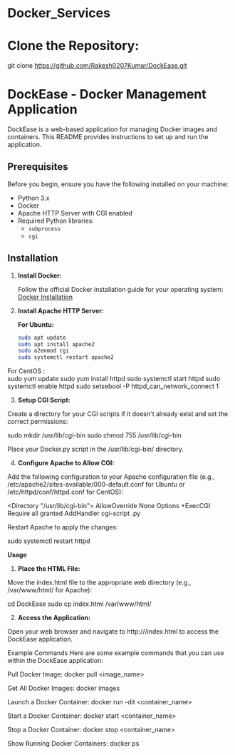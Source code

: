 # Docker_Services

# Clone the Repository:

git clone https://github.com/Rakesh0207Kumar/DockEase.git



# DockEase - Docker Management Application

DockEase is a web-based application for managing Docker images and containers. This README provides instructions to set up and run the application.

## Prerequisites

Before you begin, ensure you have the following installed on your machine:

- Python 3.x
- Docker
- Apache HTTP Server with CGI enabled
- Required Python libraries:
  - `subprocess`
  - `cgi`

## Installation

1. **Install Docker:**

   Follow the official Docker installation guide for your operating system: [Docker Installation](https://docs.docker.com/get-docker/)

2. **Install Apache HTTP Server:**

   **For Ubuntu:**
   ```sh
   sudo apt update
   sudo apt install apache2
   sudo a2enmod cgi
   sudo systemctl restart apache2

For CentOS :  
sudo yum update
sudo yum install httpd
sudo systemctl start httpd
sudo systemctl enable httpd
sudo setsebool -P httpd_can_network_connect 1

3. **Setup CGI Script:**

Create a directory for your CGI scripts if it doesn't already exist and set the correct permissions:

sudo mkdir /usr/lib/cgi-bin
sudo chmod 755 /usr/lib/cgi-bin

Place your Docker.py script in the /usr/lib/cgi-bin/ directory.

4. **Configure Apache to Allow CGI:**

Add the following configuration to your Apache configuration file (e.g., /etc/apache2/sites-available/000-default.conf for Ubuntu or /etc/httpd/conf/httpd.conf for CentOS):

<Directory "/usr/lib/cgi-bin">
    AllowOverride None
    Options +ExecCGI
    Require all granted
    AddHandler cgi-script .py
</Directory>

Restart Apache to apply the changes:

sudo systemctl restart httpd

**Usage**

1. **Place the HTML File:**

Move the index.html file to the appropriate web directory (e.g., /var/www/html/ for Apache):

cd DockEase
sudo cp index.html /var/www/html/

2. **Access the Application:**

Open your web browser and navigate to http://<your-server-ip>/index.html to access the DockEase application.

Example Commands
Here are some example commands that you can use within the DockEase application:

Pull Docker Image:
docker pull <image_name>

Get All Docker Images:
docker images

Launch a Docker Container:
docker run -dit <container_name>

Start a Docker Container:
docker start <container_name>

Stop a Docker Container:
docker stop <container_name>

Show Running Docker Containers:
docker ps






















